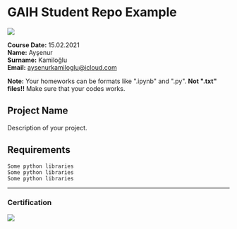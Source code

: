 # GAIH Student Repo Example
![](img/logo.png)

**Course Date:** 15.02.2021  
**Name:** Ayşenur  
**Surname:** Kamiloğlu  
**Email:** aysenurkamiloglu@icloud.com 

**Note:** Your homeworks can be formats like ".ipynb" and ".py". **Not ".txt" files!!** Make sure that your codes works.  

## Project Name
Description of your project.

## Requirements
```
Some python libraries
Some python libraries
Some python libraries
```
---

### Certification
![](img/certificate_ex.png)


